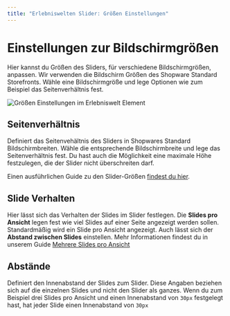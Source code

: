 ```yaml
---
title: "Erlebniswelten Slider: Größen Einstellungen"
---
```


# Einstellungen zur Bildschirmgrößen
Hier kannst du Größen des Sliders, für verschiedene Bildschirmgrößen, anpassen. Wir verwenden die Bildschirm Größen des Shopware Standard Storefronts. Wähle eine Bildschirmgröße und lege Optionen wie zum Beispiel das Seitenverhältnis fest.

<Image
    src="/screenshots/de/admin-cms-setting-sizing.png" 
    alt="Größen Einstellungen im Erlebniswelt Element"
    :caption="true" />

## Seitenverhältnis
Definiert das Seitenvehältnis des Sliders in Shopwares Standard Bildschirmbreiten. Wähle die entsprechende Bildschirmbreite und lege das Seitenverhältnis fest. Du hast auch die Möglichkeit eine maximale Höhe festzulegen, die der Slider nicht überschreiten darf.  

Einen ausführlichen Guide zu den Slider-Größen [findest du hier](/de/documentation/slider-sizing).

## Slide Verhalten
Hier lässt sich das Verhalten der Slides im Slider festlegen. Die **Slides pro Ansicht** legen fest wie viel Slides auf einer Seite angezeigt werden sollen. Standardmäßig wird ein Slide pro Ansicht angezeigt.
Auch lässt sich der **Abstand zwischen Slides** einstellen.
Mehr Informationen findest du in unserem Guide [Mehrere Slides pro Ansicht](/de/documentation/multi-slides-per-view)

## Abstände 
Definiert den Innenabstand der Slides zum Slider. Diese Angaben beziehen sich auf die einzelnen Slides und nicht den Slider als ganzes. Wenn du zum Beispiel drei Slides pro Ansicht und einen Innenabstand von `30px` festgelegt hast, hat jeder Slide einen Innenabstand von `30px`